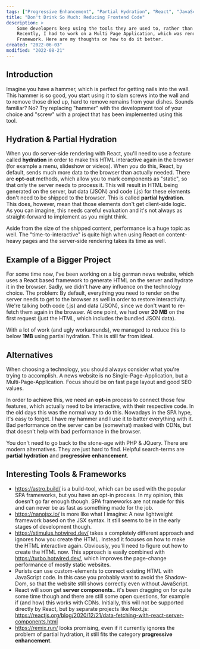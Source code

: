 ```yaml
---
tags: ["Progressive Enhancement", "Partial Hydration", "React", "JavaScript", "TypeScript", "Web Development", "Toilet Paper"]
title: "Don't Drink So Much: Reducing Frontend Code"
description: >
    Some developers keep using the tools they are used to, rather than the best tool for the job.
    Recently, I had to work on a Multi Page Application, which was rendered using a Single Page Application
    Framework. Here are my thoughts on how to do it better.
created: "2022-06-03"
modified: "2022-08-21"
---
```


## Introduction

Imagine you have a hammer, which is perfect for getting nails into the wall. This hammer is so good, you start using it to
slam screws into the wall and to remove those dried up, hard to remove remains from your dishes.
Sounds familiar? No? Try replacing "hammer" with the development tool of your choice and "screw" with a project that has been implemented using this tool.

## Hydration & Partial Hydration

When you do server-side rendering with React, you'll need to use a feature called **hydration** in order to make
this HTML interactive again in the browser (for example a menu, slideshow or videos). When you do this,
React, by default, sends much more data to the browser than actually needed. There are **opt-out** methods,
which allow you to mark components as "static", so that only the server needs to process it.
This will result in HTML being generated on the server, but data (JSON) and code (.js)
for these elements don't need to be shipped to the browser. This is called **partial hydration**.
This does, however, mean that those elements don't get client-side logic.
As you can imagine, this needs careful evaluation and it's not always as straight-forward to implement as you might think.

Aside from the size of the shipped content, performance is a huge topic as well.
The "time-to-interactive" is quite high when using React on content-heavy pages and the server-side rendering takes its time as well.

## Example of a Bigger Project

For some time now, I've been working on a big german news website, which uses a React based framework
to generate HTML on the server and hydrate it in the browser. Sadly, we didn't have any influence on the technology choice.
The problem: By default, everything you need to render on the server needs to get to the browser as well in order to restore interactivity.
We're talking both code (.js) and data (JSON), since we don't want to re-fetch them again in the browser.
At one point, we had over **20 MB** on the first request (just the HTML, which includes the bundled JSON data).

With a lot of work (and ugly workarounds), we managed to reduce this to below **1MB** using partial hydration.
This is still far from ideal.

## Alternatives

When choosing a technology, you should always consider what you're trying to accomplish. A news website is no Single-Page-Application, but a Multi-Page-Application. Focus should be on fast page layout and good SEO values.

In order to achieve this, we need an **opt-in** process to connect those few features, which actually need to be interactive,
with their respective code. In the old days this was the normal way to do this. Nowadays in the SPA hype, it's easy to forget.
I have my hammer and I use it to batter everything with it. Bad performance on the server can be (somewhat) masked with CDNs,
but that doesn't help with bad performance in the browser.

You don't need to go back to the stone-age with PHP & JQuery. There are modern alternatives. They are just hard to find.
Helpful search-terms are **partial hydration** and **progressive enhancement**.

## Interesting Tools & Frameworks

-   https://astro.build/ is a build-tool, which can be used with the popular SPA frameworks, but you have an opt-in process.
    In my opinion, this doesn't go far enough though. SPA frameworks are not made for this and can never be as fast as something made for the job.
-   https://nanojsx.io/ is more like what I imagine: A new lightweight framework based on the JSX syntax.
    It still seems to be in the early stages of development though.
-   https://stimulus.hotwired.dev/ takes a completely different approach and ignores how you create the HTML.
    Instead it focuses on how to make the HTML interactive again. Obviously, you'll need to figure out how to create the HTML now.
    This approach is easily combined with https://turbo.hotwired.dev/, which improves the page-change performance of mostly static websites.
-   Purists can use custom-elements to connect existing HTML with JavaScript code. In this case you probably want to avoid the Shadow-Dom,
    so that the website still shows correctly even without JavaScript.
-   React will soon get **server components**.. it's been dragging on for quite some time though and there are still some open questions,
    for example if (and how) this works with CDNs. Initially, this will not be supported directly by React, but by separate projects like Next.js:
    https://reactjs.org/blog/2020/12/21/data-fetching-with-react-server-components.html
-   https://remix.run/ looks promising, even if it currently ignores the problem of partial hydration, it still fits the category **progressive enhancement**.
